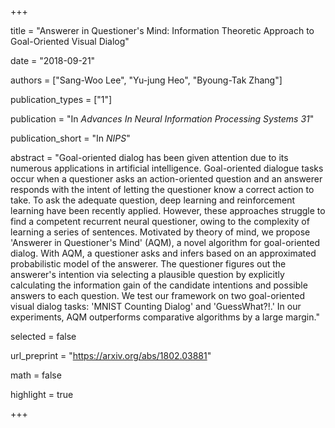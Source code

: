 +++

title = "Answerer in Questioner's Mind: Information Theoretic Approach to Goal-Oriented Visual Dialog"

date = "2018-09-21"

authors = ["Sang-Woo Lee", "Yu-jung Heo", "Byoung-Tak Zhang"]

publication_types = ["1"]

publication = "In *Advances In Neural Information Processing Systems 31*"

publication_short = "In *NIPS*"

abstract = "Goal-oriented dialog has been given attention due to its numerous applications in artificial intelligence. Goal-oriented dialogue tasks occur when a questioner asks an action-oriented question and an answerer responds with the intent of letting the questioner know a correct action to take. To ask the adequate question, deep learning and reinforcement learning have been recently applied. However, these approaches struggle to find a competent recurrent neural questioner, owing to the complexity of learning a series of sentences. Motivated by theory of mind, we propose 'Answerer in Questioner's Mind' (AQM), a novel algorithm for goal-oriented dialog. With AQM, a questioner asks and infers based on an approximated probabilistic model of the answerer. The questioner figures out the answerer's intention via selecting a plausible question by explicitly calculating the information gain of the candidate intentions and possible answers to each question. We test our framework on two goal-oriented visual dialog tasks: 'MNIST Counting Dialog' and 'GuessWhat?!.' In our experiments, AQM outperforms comparative algorithms by a large margin."

selected = false

url_preprint = "https://arxiv.org/abs/1802.03881"

math = false

highlight = true


+++

